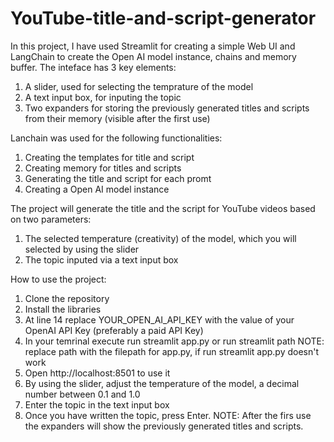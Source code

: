 # YouTube-title-and-script-generator

In this project, I have used Streamlit for creating a simple Web UI and LangChain to create the Open AI model instance, chains and memory buffer.
The inteface has 3 key elements:
1. A slider, used for selecting the temprature of the model
2. A text input box, for inputing the topic
3. Two expanders for storing the previously generated titles and scripts from their memory (visible after the first use)

Lanchain was used for the following functionalities:
1. Creating the templates for title and script
2. Creating memory for titles and scripts
3. Generating the title and script for each promt
4. Creating a Open AI model instance

The project will generate the title and the script for YouTube videos based on two parameters:
1. The selected temperature (creativity) of the model, which you will selected by using the slider
2. The topic inputed via a text input box

How to use the project:
1. Clone the repository
2. Install the libraries
3. At line 14 replace YOUR_OPEN_AI_API_KEY with the value of your OpenAI API Key (preferably a paid API Key)
4. In your temrinal execute run streamlit app.py or run streamlit path
   NOTE: replace path with the filepath for app.py, if run streamlit app.py doesn't work
5. Open http://localhost:8501 to use it
6. By using the slider, adjust the temperature of the model, a decimal number between 0.1 and 1.0
7. Enter the topic in the text input box
8. Once you have written the topic, press Enter.
NOTE: After the firs use the expanders will show the previously generated titles and scripts.

